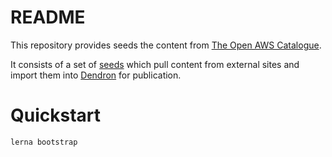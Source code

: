 # README

This repository provides seeds the content from [The Open AWS Catalogue](http://aws.dendron.so/).

It consists of a set of [seeds](https:/dendron.so/notes/4fdf54ac-599e-42e7-90a5-38964913a9a7.html) which pull content from external sites and import them into [Dendron](https://dendron.so) for publication.


# Quickstart

```
lerna bootstrap
```